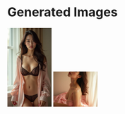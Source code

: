 # Generated Images



<img src="2025_08_16_01.webp" width="100"/> <img src="2025_08_16_02.webp" width="100"/>